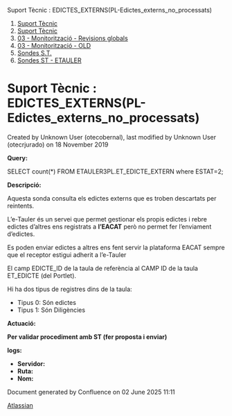 Suport Tècnic : EDICTES\_EXTERNS(PL-Edictes\_externs\_no\_processats)  

1.  [Suport Tècnic](index.md)
2.  [Suport Tècnic](13893782.md)
3.  [03 - Monitorització - Revisions globals](26313327.md)
4.  [03 - Monitorització - OLD](128647245.md)
5.  [Sondes S.T.](Sondes-S.T._30869120.md)
6.  [Sondes ST - ETAULER](Sondes-ST---ETAULER_28705319.md)

Suport Tècnic : EDICTES\_EXTERNS(PL-Edictes\_externs\_no\_processats)
=====================================================================

Created by Unknown User (otecobernal), last modified by Unknown User (otecrjurado) on 18 November 2019

**Query:**

SELECT count(\*) FROM ETAULER3PL.ET\_EDICTE\_EXTERN where ESTAT=2;

**Descripció:** 

Aquesta sonda consulta els edictes externs que es troben descartats per reintents.

L’e-Tauler és un servei que permet gestionar els propis edictes i rebre edictes d’altres ens registrats a **l’EACAT** però no permet fer l’enviament d’edictes.

Es poden enviar edictes a altres ens fent servir la plataforma EACAT sempre que el receptor estigui adherit a l’e-Tauler

  

El camp EDICTE\_ID de la taula de referència al CAMP ID de la taula ET\_EDICTE (del Portlet).

Hi ha dos tipus de registres dins de la taula:

*   Tipus 0: Són edictes
*   Tipus 1: Són Diligències

  

**Actuació:** 

**Per validar procediment amb ST (fer proposta i enviar)**

**logs:** 

*   **Servidor:**
*   **Ruta:**
*   **Nom:**  

Document generated by Confluence on 02 June 2025 11:11

[Atlassian](http://www.atlassian.com/)